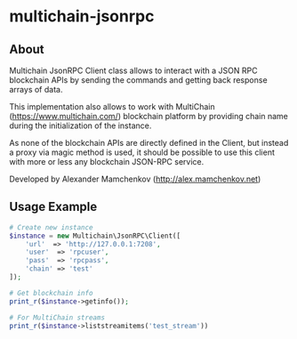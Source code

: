 multichain-jsonrpc
==================

About
-----

Multichain JsonRPC Client class allows to interact with a JSON RPC blockchain APIs
by sending the commands and getting back response arrays of data.

This implementation also allows to work with MultiChain (https://www.multichain.com/)
blockchain platform by providing chain name during the initialization of the instance.

As none of the blockchain APIs are directly defined in the Client, but instead a proxy
via magic method is used, it should be possible to use this client with more or less
any blockchain JSON-RPC service.

Developed by Alexander Mamchenkov (http://alex.mamchenkov.net)

Usage Example
-------------

```php
# Create new instance
$instance = new Multichain\JsonRPC\Client([
    'url'  => 'http://127.0.0.1:7208',
    'user'  => 'rpcuser',
    'pass'  => 'rpcpass',
    'chain' => 'test'
]);

# Get blockchain info
print_r($instance->getinfo());

# For MultiChain streams
print_r($instance->liststreamitems('test_stream'))
```

